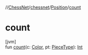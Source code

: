 //[ChessNet](../../../index.md)/[chessnet](../index.md)/[Position](index.md)/[count](count.md)

# count

[jvm]\
fun [count](count.md)(c: [Color](../-color/index.md), pt: [PieceType](../-piece-type/index.md)): [Int](https://kotlinlang.org/api/latest/jvm/stdlib/kotlin/-int/index.html)
